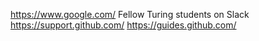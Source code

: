 https://www.google.com/
Fellow Turing students on Slack
https://support.github.com/
https://guides.github.com/
